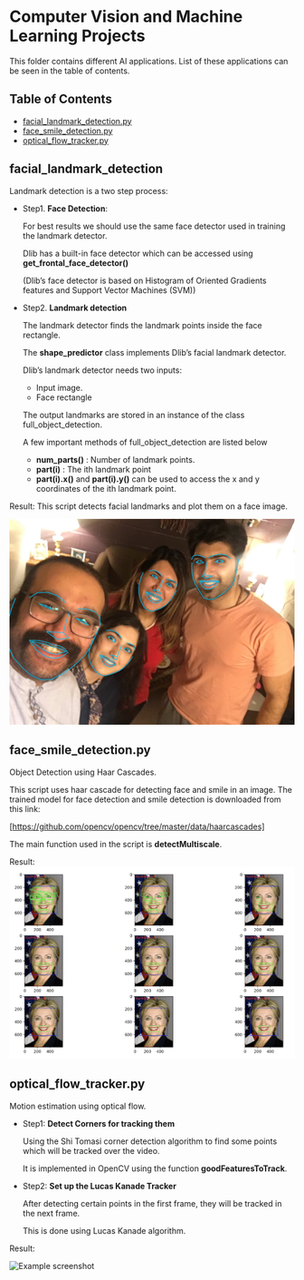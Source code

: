 # Computer Vision and Machine Learning Projects
This folder contains different AI applications. List of these applications can be seen in the table of contents.
## Table of Contents
* [facial_landmark_detection.py](#facial_landmark_detection)
* [face_smile_detection.py](#face_smile_detection.py)
* [optical_flow_tracker.py](#optical_flow_tracker.py)

[comment]: <> (* [Screenshots]&#40;#screenshots&#41;)

[comment]: <> (* [Setup]&#40;#setup&#41;)

[comment]: <> (* [Usage]&#40;#usage&#41;)

[comment]: <> (* [Project Status]&#40;#project-status&#41;)

[comment]: <> (* [Room for Improvement]&#40;#room-for-improvement&#41;)

[comment]: <> (* [Acknowledgements]&#40;#acknowledgements&#41;)

[comment]: <> (* [Contact]&#40;#contact&#41;)
<!-- * [License](#license) -->

## facial_landmark_detection

Landmark detection is a two step process:

- Step1. **Face Detection**:
  
  For best results we should use the same face detector used in training the landmark detector.
  
  Dlib has a built-in face detector which can be accessed using **get_frontal_face_detector()**
  
  (Dlib’s face detector is based on Histogram of Oriented Gradients features and Support Vector Machines (SVM))

- Step2. **Landmark detection**
  
  The landmark detector finds the landmark points inside the face rectangle.
  
  The **shape_predictor** class implements Dlib’s facial landmark detector.

  Dlib’s landmark detector needs two inputs:
  - Input image.
  - Face rectangle

  The output landmarks are stored in an instance of the class full_object_detection.
  
  A few important methods of full_object_detection are listed below
  - **num_parts()** : Number of landmark points.
  - **part(i)** : The ith landmark point
  - **part(i).x()** and **part(i).y()** can be used to access the x and y coordinates of the ith landmark point.

Result:
This script detects facial landmarks and plot them on a face image.

![Example screenshot](results/Facial%20Landmark%20detector.jpg)

## face_smile_detection.py
Object Detection using Haar Cascades.

This script uses haar cascade for detecting face and smile in an image. The trained model for face detection and smile detection is downloaded from this link:

[https://github.com/opencv/opencv/tree/master/data/haarcascades]

The main function used in the script is **detectMultiscale**.

Result:
![Example screenshot](results/face_smile_detection.png)

## optical_flow_tracker.py
Motion estimation using optical flow.
- Step1: **Detect Corners for tracking them**
  
  Using the Shi Tomasi corner detection algorithm to find some points which will be tracked over the video.
  
  It is implemented in OpenCV using the function **goodFeaturesToTrack**.

- Step2: **Set up the Lucas Kanade Tracker**
  
  After detecting certain points in the first frame, they will be tracked in the next frame.
  
  This is done using Lucas Kanade algorithm. 

Result:

![Example screenshot](results/)

